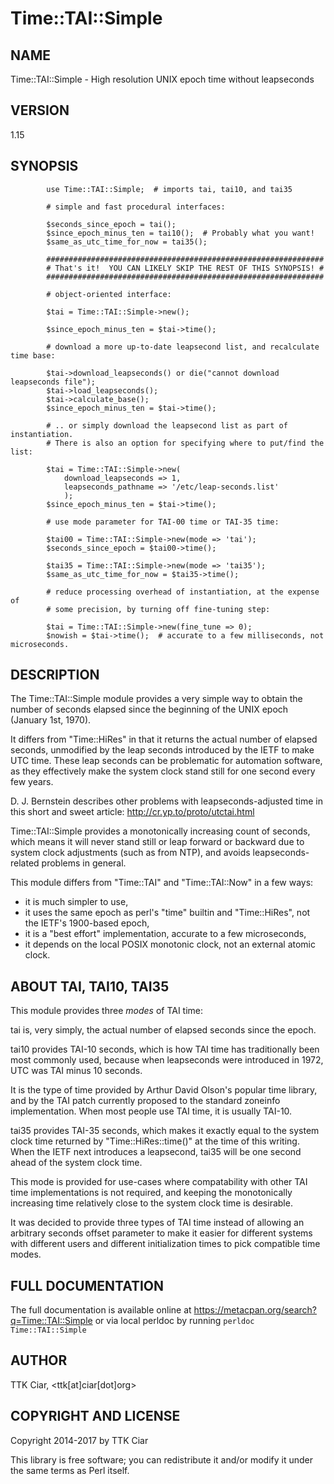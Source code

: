 # Time::TAI::Simple

## NAME

Time::TAI::Simple - High resolution UNIX epoch time without leapseconds

## VERSION

1.15

## SYNOPSIS

```
        use Time::TAI::Simple;  # imports tai, tai10, and tai35

        # simple and fast procedural interfaces:

        $seconds_since_epoch = tai();
        $since_epoch_minus_ten = tai10();  # Probably what you want!
        $same_as_utc_time_for_now = tai35();

        ##############################################################
        # That's it!  YOU CAN LIKELY SKIP THE REST OF THIS SYNOPSIS! #
        ##############################################################

        # object-oriented interface:

        $tai = Time::TAI::Simple->new();

        $since_epoch_minus_ten = $tai->time();

        # download a more up-to-date leapsecond list, and recalculate time base:

        $tai->download_leapseconds() or die("cannot download leapseconds file");
        $tai->load_leapseconds();
        $tai->calculate_base();
        $since_epoch_minus_ten = $tai->time();

        # .. or simply download the leapsecond list as part of instantiation.
        # There is also an option for specifying where to put/find the list:

        $tai = Time::TAI::Simple->new(
            download_leapseconds => 1,
            leapseconds_pathname => '/etc/leap-seconds.list'
            );
        $since_epoch_minus_ten = $tai->time();

        # use mode parameter for TAI-00 time or TAI-35 time:
    
        $tai00 = Time::TAI::Simple->new(mode => 'tai');
        $seconds_since_epoch = $tai00->time();

        $tai35 = Time::TAI::Simple->new(mode => 'tai35');
        $same_as_utc_time_for_now = $tai35->time();

        # reduce processing overhead of instantiation, at the expense of 
        # some precision, by turning off fine-tuning step:

        $tai = Time::TAI::Simple->new(fine_tune => 0);
        $nowish = $tai->time();  # accurate to a few milliseconds, not microseconds.
```

## DESCRIPTION

The Time::TAI::Simple module provides a very simple way to obtain the
number of seconds elapsed since the beginning of the UNIX epoch (January
1st, 1970).

It differs from "Time::HiRes" in that it returns the actual number of
elapsed seconds, unmodified by the leap seconds introduced by the IETF
to make UTC time. These leap seconds can be problematic for automation
software, as they effectively make the system clock stand still for one
second every few years.

D. J. Bernstein describes other problems with leapseconds-adjusted time
in this short and sweet article: <http://cr.yp.to/proto/utctai.html>

Time::TAI::Simple provides a monotonically increasing count of
seconds, which means it will never stand still or leap forward or
backward due to system clock adjustments (such as from NTP), and avoids
leapseconds-related problems in general.

This module differs from "Time::TAI" and "Time::TAI::Now" in a few ways:
* it is much simpler to use,
* it uses the same epoch as perl's "time" builtin and "Time::HiRes", not the IETF's 1900-based epoch,
* it is a "best effort" implementation, accurate to a few microseconds,
* it depends on the local POSIX monotonic clock, not an external atomic clock.

## ABOUT TAI, TAI10, TAI35

This module provides three *modes* of TAI time:

tai is, very simply, the actual number of elapsed seconds since the epoch.

tai10 provides TAI-10 seconds, which is how TAI time has traditionally
been most commonly used, because when leapseconds were introduced in
1972, UTC was TAI minus 10 seconds.

It is the type of time provided by Arthur David Olson's popular time
library, and by the TAI patch currently proposed to the standard
zoneinfo implementation. When most people use TAI time, it is usually
TAI-10.

tai35 provides TAI-35 seconds, which makes it exactly equal to the
system clock time returned by "Time::HiRes::time()" at the time of this
writing. When the IETF next introduces a leapsecond, tai35 will be one
second ahead of the system clock time.

This mode is provided for use-cases where compatability with other TAI
time implementations is not required, and keeping the monotonically
increasing time relatively close to the system clock time is desirable.

It was decided to provide three types of TAI time instead of allowing an
arbitrary seconds offset parameter to make it easier for different
systems with different users and different initialization times to pick
compatible time modes.

## FULL DOCUMENTATION

The full documentation is available online at
<https://metacpan.org/search?q=Time::TAI::Simple>
or via local perldoc by running ```perldoc Time::TAI::Simple```

## AUTHOR

TTK Ciar, <ttk[at]ciar[dot]org>

## COPYRIGHT AND LICENSE

Copyright 2014-2017 by TTK Ciar

This library is free software; you can redistribute it and/or modify it under
the same terms as Perl itself.

